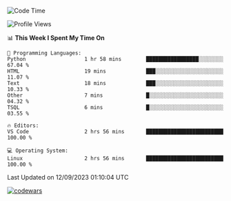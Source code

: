 <!--START_SECTION:waka-->
![Code Time](http://img.shields.io/badge/Code%20Time-328%20hrs%2038%20mins-blue)

![Profile Views](http://img.shields.io/badge/Profile%20Views-0-blue)

📊 **This Week I Spent My Time On** 

```text
💬 Programming Languages: 
Python                   1 hr 58 mins        █████████████████░░░░░░░░   67.04 % 
HTML                     19 mins             ███░░░░░░░░░░░░░░░░░░░░░░   11.07 % 
Text                     18 mins             ███░░░░░░░░░░░░░░░░░░░░░░   10.33 % 
Other                    7 mins              █░░░░░░░░░░░░░░░░░░░░░░░░   04.32 % 
TSQL                     6 mins              █░░░░░░░░░░░░░░░░░░░░░░░░   03.55 % 

🔥 Editors: 
VS Code                  2 hrs 56 mins       █████████████████████████   100.00 % 

💻 Operating System: 
Linux                    2 hrs 56 mins       █████████████████████████   100.00 % 
```


 Last Updated on 12/09/2023 01:10:04 UTC
<!--END_SECTION:waka-->
[![codewars](https://www.codewars.com/users/Delitel/badges/large)](https://www.codewars.com/users/Delitel)   
